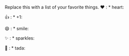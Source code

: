 Replace this with a list of your favorite things.
❤️  :  * heart:

👍  :  * +1:

😄 :  * smile:

✨ :  * sparkles:

🎉  :  * tada:
